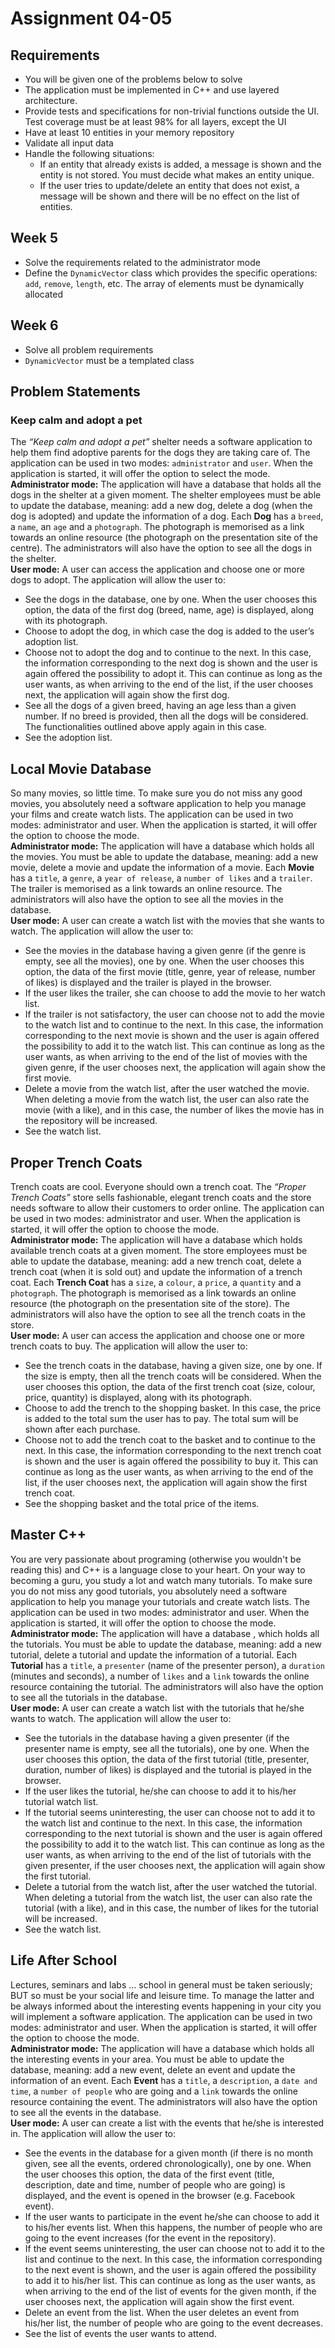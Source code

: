 # Assignment 04-05
## Requirements
- You will be given one of the problems below to solve
- The application must be implemented in C++ and use layered architecture.
- Provide tests and specifications for non-trivial functions outside the UI. Test coverage must be at least 98% for all layers, except the UI
- Have at least 10 entities in your memory repository
- Validate all input data
- Handle the following situations:
    - If an entity that already exists is added, a message is shown and the entity is not stored. You must decide what makes an entity unique.
    - If the user tries to update/delete an entity that does not exist, a message will be shown and there will be no effect on the list of entities.

## Week 5
- Solve the requirements related to the administrator mode
- Define the `DynamicVector` class which provides the specific operations: `add`, `remove`, `length`, etc. The array of elements must be dynamically allocated

## Week 6
- Solve all problem requirements
- `DynamicVector` must be a templated class

## Problem Statements

### Keep calm and adopt a pet
The *“Keep calm and adopt a pet”* shelter needs a software application to help them find adoptive parents for the dogs  they are taking care of. The application can be used in two modes: `administrator` and `user`. When the application is started, it will offer the option to select the mode.\
**Administrator mode:** The application will have a database that holds all the dogs in the shelter at a given moment. The shelter employees must be able to update the database, meaning: add a new dog, delete a dog (when the dog is adopted) and update the information of a dog. Each **Dog** has a `breed`, a `name`, an `age` and a `photograph`. The photograph is memorised as a link towards an online resource (the photograph on the presentation site of the centre). The administrators will also have the option to see all the dogs in the shelter.\
**User mode:** A user can access the application and choose one or more dogs to adopt. The application will allow the user to:
- See the dogs in the database, one by one. When the user chooses this option, the data of the first dog (breed, name, age) is displayed, along with its photograph.
- Choose to adopt the dog, in which case the dog is added to the user’s adoption list.
- Choose not to adopt the dog and to continue to the next. In this case, the information corresponding to the next dog is shown and the user is again offered the possibility to adopt it. This can continue as long as the user wants, as when arriving to the end of the list, if the user chooses next, the application will again show the first dog.
- See all the dogs of a given breed, having an age less than a given number. If no breed is provided, then all the dogs will be considered. The functionalities outlined above apply again in this case.
- See the adoption list.

## Local Movie Database
So many movies, so little time. To make sure you do not miss any good movies, you absolutely need a software application to help you manage your films and 
create watch lists. The application can be used in two modes: administrator and user. When the application is started, it will offer the option to choose the 
mode.\
**Administrator mode:** The application will have a database which holds all the movies. You must be able to update the database, meaning: add a new movie, 
delete a movie and update the information of a movie. Each **Movie** has a `title`, a `genre`, a `year of release`, a `number of likes` and a `trailer`. 
The trailer is memorised as a link towards an online resource. The administrators will also have the option to see all the movies in the database.\
**User mode:** A user can create a watch list with the movies that she wants to watch. The application will allow the user to:
- See the movies in the database having a given genre (if the genre is empty, see all the movies), one by one. When the user chooses this option, the data 
of the first movie (title, genre, year of release, number of likes) is displayed and the trailer is played in the browser.
- If the user likes the trailer, she can choose to add the movie to her watch list.
- If the trailer is not satisfactory, the user can choose not to add the movie to the watch list and to continue to the next. In this case, the information 
corresponding to the next movie is shown and the user is again offered the possibility to add it to the watch list. This can continue as long as the user wants, 
as when arriving to the end of the list of movies with the given genre, if the user chooses next, the application will again show the first movie.
- Delete a movie from the watch list, after the user watched the movie. When deleting a movie from the watch list, the user can also rate the movie (with a 
like), and in this case, the number of likes the movie has in the repository will be increased.
- See the watch list.

## Proper Trench Coats
Trench coats are cool. Everyone should own a trench coat. The *“Proper Trench Coats”* store sells fashionable, elegant trench coats and the store needs software to allow their customers to order online. The application can be used in two modes: administrator and user. When the application is started, it will offer the option to choose the mode.\
**Administrator mode:** The application will have a database which holds available trench coats at a given moment. The store employees must be able to update the database, meaning: add a new trench coat, delete a trench coat (when it is sold out) and update the information of a trench coat. Each **Trench Coat** has a `size`, a `colour`, a `price`, a `quantity` and a `photograph`. The photograph is memorised as a link towards an online resource (the photograph on the presentation site of the store). The administrators will also have the option to see all the trench coats in the store.\
**User mode:** A user can access the application and choose one or more trench coats to buy. The application will allow the user to:
- See the trench coats in the database, having a given size, one by one. If the size is empty, then all the trench coats will be considered. When the user chooses this option, the data of the first trench coat (size, colour, price, quantity) is displayed, along with its photograph.
- Choose to add the trench to the shopping basket. In this case, the price is added to the total sum the user has to pay. The total sum will be shown after each purchase.
- Choose not to add the trench coat to the basket and to continue to the next. In this case, the information corresponding to the next trench coat is shown and the user is again offered the possibility to buy it. This can continue as long as the user wants, as when arriving to the end of the list, if the user chooses next, the application will again show the first trench coat.
- See the shopping basket and the total price of the items.

## Master C++
You are very passionate about programing (otherwise you wouldn't be reading this) and C++ is a language close to your heart. On your way to becoming a guru, you study a lot and watch many tutorials. To make sure you do not miss any good tutorials, you absolutely need a software application to help you manage your tutorials and create watch lists. The application can be used in two modes: administrator and user. When the application is started, it will offer the option to choose the mode.\
**Administrator mode:** The application will have a database , which holds all the tutorials. You must be able to update the database, meaning: add a new tutorial, delete a tutorial and update the information of a tutorial. Each **Tutorial** has a `title`, a `presenter` (name of the presenter person), a `duration` (minutes and seconds), a number of `likes` and a `link` towards the online resource containing the tutorial. The administrators will also have the option to see all the tutorials in the database.\
**User mode:** A user can create a watch list with the tutorials that he/she wants to watch. The application will allow the user to:
- See the tutorials in the database having a given presenter (if the presenter name is empty, see all the tutorials), one by one. When the user chooses this option, the data of the first tutorial (title, presenter, duration, number of likes) is displayed and the tutorial is played in the browser.
- If the user likes the tutorial, he/she can choose to add it to his/her tutorial watch list.
- If the tutorial seems uninteresting, the user can choose not to add it to the watch list and continue to the next. In this case, the information corresponding to the next tutorial is shown and the user is again offered the possibility to add it to the watch list. This can continue as long as the user wants, as when arriving to the end of the list of tutorials with the given presenter, if the user chooses next, the application will again show the first tutorial.
- Delete a tutorial from the watch list, after the user watched the tutorial. When deleting a tutorial from the watch list, the user can also rate the tutorial (with a like), and in this case, the number of likes for the tutorial will be increased.
- See the watch list.

## Life After School
Lectures, seminars and labs ... school in general must be taken seriously; BUT so must be your social life and leisure time. To manage the latter and be always informed about the interesting events happening in your city you will implement a software application. The application can be used in two modes: administrator and user. When the application is started, it will offer the option to choose the mode.\
**Administrator mode:** The application will have a database which holds all the interesting events in your area. You must be able to update the database, meaning: add a new event, delete an event and update the information of an event. Each **Event** has a `title`, a `description`, a `date and time`, a `number of people` who are going and a `link` towards the online resource containing the event. The administrators will also have the option to see all the events in the database.\
**User mode:** A user can create a list with the events that he/she is interested in. The application will allow the user to:
- See the events in the database for a given month (if there is no month given, see all the events, ordered chronologically), one by one. When the user chooses this option, the data of the first event (title, description, date and time, number of people who are going) is displayed, and the event is opened in the browser (e.g. Facebook event).
- If the user wants to participate in the event he/she can choose to add it to his/her events list. When this happens, the number of people who are going to the event increases (for the event in the repository).
- If the event seems uninteresting, the user can choose not to add it to the list and continue to the next. In this case, the information corresponding to the next event is shown, and the user is again offered the possibility to add it to his/her list. This can continue as long as the user wants, as when arriving to the end of the list of events for the given month, if the user chooses next, the application will again show the first event.
- Delete an event from the list. When the user deletes an event from his/her list, the number of people who are going to the event decreases.
- See the list of events the user wants to attend.

